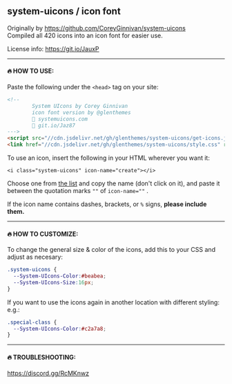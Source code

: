 ## system-uicons / icon font

Originally by https://github.com/CoreyGinnivan/system-uicons  
Compiled all 420 icons into an icon font for easier use.

License info: https://git.io/JauxP

---

#### 🔥 HOW TO USE:

Paste the following under the `<head>` tag on your site:
```html
<!--
        System UIcons by Corey Ginnivan
        icon font version by @glenthemes
        💌 systemuicons.com
        🔮 git.io/Jaz87
--->
<script src="//cdn.jsdelivr.net/gh/glenthemes/system-uicons/get-icons.js"></script>
<link href="//cdn.jsdelivr.net/gh/glenthemes/system-uicons/style.css" rel="stylesheet">
```

To use an icon, insert the following in your HTML wherever you want it:
```
<i class="system-uicons" icon-name="create"></i>
```

Choose one from [the list](https://systemuicons.com/) and copy the name (don't click on it), and paste it between the quotation marks `""` of `icon-name=""`
.

If the icon name contains dashes, brackets, or `%` signs, **please include them.**

---

#### 🔥 HOW TO CUSTOMIZE:

To change the general size & color of the icons, add this to your CSS and adjust as necesary:
```css
.system-uicons {
  --System-UIcons-Color:#beabea;
  --System-UIcons-Size:16px;
}
```

If you want to use the icons again in another location with different styling:  
e.g.:
```css
.special-class {
  --System-UIcons-Color:#c2a7a8;
}
```
---

#### 🔥 TROUBLESHOOTING:

https://discord.gg/RcMKnwz
